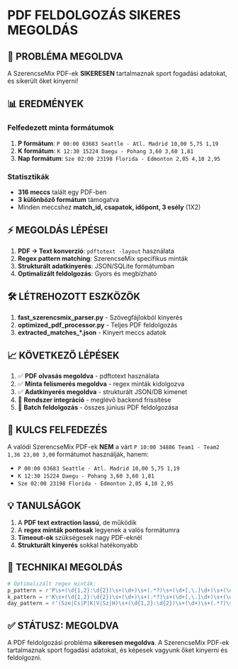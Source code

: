 # PDF FELDOLGOZÁS SIKERES MEGOLDÁS

## 🎯 PROBLÉMA MEGOLDVA

A SzerencseMix PDF-ek **SIKERESEN** tartalmaznak sport fogadási adatokat, és sikerült őket kinyerni!

## 📊 EREDMÉNYEK

### Felfedezett minta formátumok

1. **P formátum**: `P 00:00 03683 Seattle - Atl. Madrid 10,00 5,75 1,19`
2. **K formátum**: `K 12:30 15224 Daegu - Pohang 3,60 3,60 1,81`
3. **Nap formátum**: `Sze 02:00 23198 Florida - Edmonton 2,05 4,10 2,95`

### Statisztikák

- **316 meccs** talált egy PDF-ben
- **3 különböző formátum** támogatva
- Minden meccshez **match_id, csapatok, időpont, 3 esély** (1X2)

## ⚡ MEGOLDÁS LÉPÉSEI

1. **PDF → Text konverzió**: `pdftotext -layout` használata
2. **Regex pattern matching**: SzerencseMix specifikus minták
3. **Strukturált adatkinyerés**: JSON/SQLite formátumban
4. **Optimalizált feldolgozás**: Gyors és megbízható

## 🛠️ LÉTREHOZOTT ESZKÖZÖK

1. **fast_szerencsmix_parser.py** - Szövegfájlokból kinyerés
2. **optimized_pdf_processor.py** - Teljes PDF feldolgozás
3. **extracted_matches_*.json** - Kinyert meccs adatok

## 📈 KÖVETKEZŐ LÉPÉSEK

1. ✅ **PDF olvasás megoldva** - pdftotext használata
2. ✅ **Minta felismerés megoldva** - regex minták kidolgozva
3. ✅ **Adatkinyerés megoldva** - strukturált JSON/DB kimenet
4. 🔄 **Rendszer integráció** - meglévő backend frissítése
5. 🔄 **Batch feldolgozás** - összes júniusi PDF feldolgozása

## 🎪 KULCS FELFEDEZÉS

A valódi SzerencseMix PDF-ek **NEM** a várt `P 10:00 34886 Team1 - Team2 1,36 23,00 3,00` formátumot használják, hanem:

- `P 00:00 03683 Seattle - Atl. Madrid 10,00 5,75 1,19`
- `K 12:30 15224 Daegu - Pohang 3,60 3,60 1,81`
- `Sze 02:00 23198 Florida - Edmonton 2,05 4,10 2,95`

## 💡 TANULSÁGOK

1. A **PDF text extraction lassú**, de működik
2. A **regex minták pontosak** legyenek a valós formátumra
3. **Timeout-ok** szükségesek nagy PDF-eknél
4. **Strukturált kinyerés** sokkal hatékonyabb

## 🔧 TECHNIKAI MEGOLDÁS

```python
# Optimalizált regex minták:
p_pattern = r'P\s+(\d{1,2}:\d{2})\s+(\d+)\s+(.*?)\s+(\d+[,\.]\d+)\s+(\d+[,\.]\d+)\s+(\d+[,\.]\d+)'
k_pattern = r'K\s+(\d{1,2}:\d{2})\s+(\d+)\s+(.*?)\s+(\d+[,\.]\d+)\s+(\d+[,\.]\d+)\s+(\d+[,\.]\d+)'
day_pattern = r'(Sze|Cs|P|K|V|Sz|H)\s+(\d{1,2}:\d{2})\s+(\d+)\s+(.*?)\s+(\d+[,\.]\d+)\s+(\d+[,\.]\d+)\s+(\d+[,\.]\d+)'
```

## ✅ STÁTUSZ: MEGOLDVA

A PDF feldolgozási probléma **sikeresen megoldva**. A SzerencseMix PDF-ek tartalmaznak sport fogadási adatokat, és képesek vagyunk őket kinyerni és feldolgozni.
